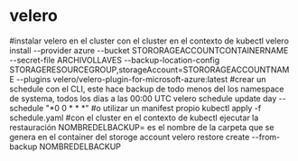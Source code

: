 # velero


#instalar velero en el cluster con el cluster en el contexto de kubectl
velero install --provider azure --bucket STORORAGEACCOUNTCONTAINERNAME --secret-file ARCHIVOLLAVES --backup-location-config STORAGERESOURCEGROUP,storageAccount=STORORAGEACCOUNTNAME --plugins velero/velero-plugin-for-microsoft-azure:latest
#crear un schedule con el CLI, este hace backup de todo menos del los namespace de systema, todos los dias a las 00:00 UTC
velero schedule update day --schedule "*0 0 * * *"
#o utilizar un manifest propio 
kubectl apply -f schedule.yaml
#con el cluster en el contexto de kubectl ejecutar la restauración NOMBREDELBACKUP= es el nombre de la carpeta que se genera en el container del storoge account
velero restore create --from-backup NOMBREDELBACKUP
